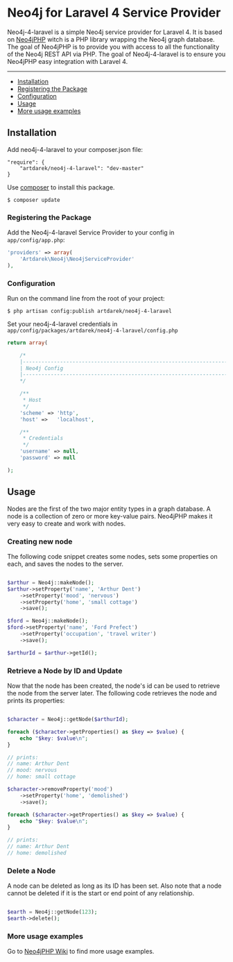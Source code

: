 # Neo4j for Laravel 4 Service Provider

Neo4j-4-laravel is a simple Neo4j service provider for Laravel 4. It is based on [Neo4jPHP](https://github.com/jadell/neo4jphp) 
witch is a PHP library wrapping the Neo4j graph database. The goal of Neo4jPHP is to provide you with access to all the functionality 
of the Neo4j REST API via PHP. The goal of Neo4j-4-laravel is to ensure you Neo4jPHP easy integration with Laravel 4.

---

- [Installation](#installation)
- [Registering the Package](#registering-the-package)
- [Configuration](#Configuration)
- [Usage](#usage)
- [More usage examples](#more-usage-examples)

## Installation

Add neo4j-4-laravel to your composer.json file:

```
"require": {
	"artdarek/neo4j-4-laravel": "dev-master"
}
```

Use [composer](http://getcomposer.org) to install this package.

```
$ composer update
```

### Registering the Package

Add the Neo4j-4-laravel Service Provider to your config in ``app/config/app.php``:

```php
'providers' => array(
	'Artdarek\Neo4j\Neo4jServiceProvider'
),
```

### Configuration

Run on the command line from the root of your project:

```
$ php artisan config:publish artdarek/neo4j-4-laravel
```

Set your neo4j-4-laravel credentials in ``app/config/packages/artdarek/neo4j-4-laravel/config.php``

```php
return array( 

	/*
	|--------------------------------------------------------------------------
	| Neo4j Config
	|--------------------------------------------------------------------------
	*/

	/**
	 * Host
	 */
	'scheme' => 'http', 
	'host' => 	'localhost',

	/**
	 * Credentials
	 */
	'username' => null,
	'password' => null 

);
```

## Usage

Nodes are the first of the two major entity types in a graph database. 
A node is a collection of zero or more key-value pairs. 
Neo4jPHP makes it very easy to create and work with nodes.

### Creating new node

The following code snippet creates some nodes, sets some properties on each, and saves the nodes to the server. 

```php

$arthur = Neo4j::makeNode();
$arthur->setProperty('name', 'Arthur Dent')
    ->setProperty('mood', 'nervous')
    ->setProperty('home', 'small cottage')
    ->save();

$ford = Neo4j::makeNode();
$ford->setProperty('name', 'Ford Prefect')
    ->setProperty('occupation', 'travel writer')
    ->save();

$arthurId = $arthur->getId();

```

### Retrieve a Node by ID and Update

Now that the node has been created, the node's id can be used to retrieve the node from the server later.
The following code retrieves the node and prints its properties:

```php

$character = Neo4j::getNode($arthurId);

foreach ($character->getProperties() as $key => $value) {
    echo "$key: $value\n";
}

// prints:
// name: Arthur Dent
// mood: nervous
// home: small cottage

$character->removeProperty('mood')
    ->setProperty('home', 'demolished')
    ->save();

foreach ($character->getProperties() as $key => $value) {
    echo "$key: $value\n";
}

// prints:
// name: Arthur Dent
// home: demolished

```

### Delete a Node

A node can be deleted as long as its ID has been set. 
Also note that a node cannot be deleted if it is the start or end point of any relationship.

```php

$earth = Neo4j::getNode(123);
$earth->delete();

```

### More usage examples

Go to [Neo4jPHP Wiki](https://github.com/jadell/neo4jphp/wiki) to find more usage examples.
